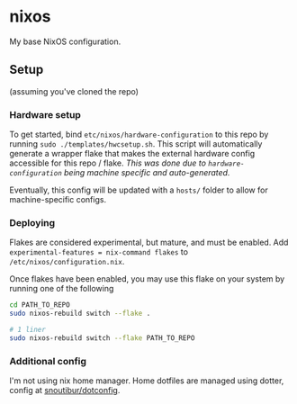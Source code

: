 # nixos
My base NixOS configuration.

## Setup
(assuming you've cloned the repo)

### Hardware setup
To get started, bind `etc/nixos/hardware-configuration` to this repo by running `sudo ./templates/hwcsetup.sh`.
This script will automatically generate a wrapper flake that makes the external hardware config accessible for this repo / flake.
_This was done due to `hardware-configuration` being machine specific and auto-generated._

Eventually, this config will be updated with a `hosts/` folder to allow for machine-specific configs.

### Deploying
Flakes are considered experimental, but mature, and must be enabled. Add `experimental-features = nix-command flakes` to `/etc/nixos/configuration.nix`.

Once flakes have been enabled, you may use this flake on your system by running one of the following
```bash
cd PATH_TO_REPO
sudo nixos-rebuild switch --flake .

# 1 liner
sudo nixos-rebuild switch --flake PATH_TO_REPO
```

### Additional config
I'm not using nix home manager. Home dotfiles are managed using dotter, config at [snoutibur/dotconfig](https://github.com/snoutibur/dotConfig).